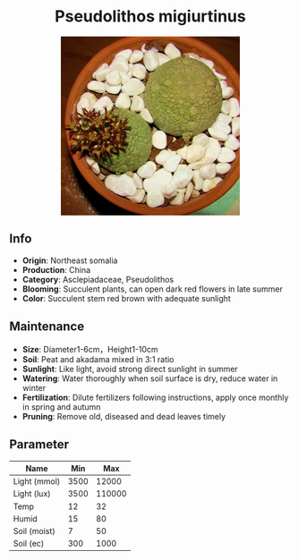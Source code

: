 <h1 align='center'>Pseudolithos migiurtinus</h1>
<p align="center">
    <img 
        align='center'
        width='320'
        src="../images/pseudolithos migiurtinus.png" 
        alt='Pseudolithos migiurtinus' />
</p>

## Info

 - **Origin**: Northeast somalia
 - **Production**: China
 - **Category**: Asclepiadaceae, Pseudolithos
 - **Blooming**: Succulent plants, can open dark red flowers in late summer
 - **Color**: Succulent stem red brown with adequate sunlight

## Maintenance

 - **Size**: Diameter1-6cm，Height1-10cm
 - **Soil**: Peat and akadama mixed in 3:1 ratio
 - **Sunlight**: Like light, avoid strong direct sunlight in summer
 - **Watering**: Water thoroughly when soil surface is dry, reduce water in winter
 - **Fertilization**: Dilute fertilizers following instructions, apply once monthly in spring and autumn
 - **Pruning**: Remove old, diseased and dead leaves timely

## Parameter

| Name         | Min  | Max   |
|--------------|------|-------|
| Light (mmol) | 3500 | 12000  |
| Light (lux)  | 3500 | 110000 |
| Temp         | 12    | 32    |
| Humid        | 15   | 80    |
| Soil (moist) | 7   | 50    |
| Soil (ec)    | 300  | 1000  |